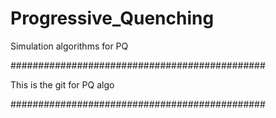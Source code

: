 # Progressive_Quenching
Simulation algorithms for PQ

##############################################

This is the git for PQ algo

##############################################
